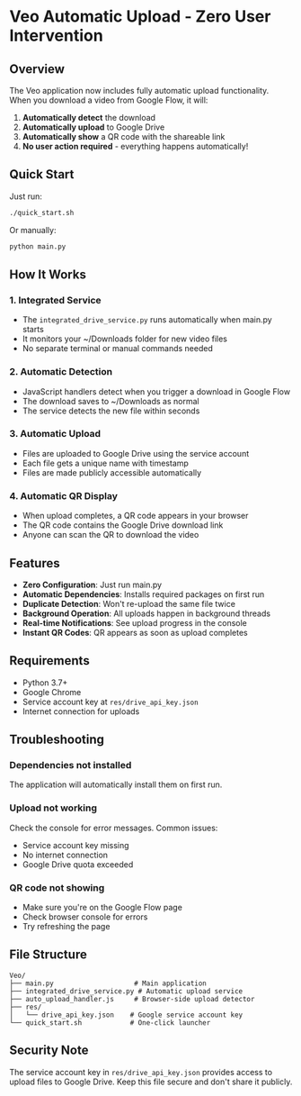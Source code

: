 # Veo Automatic Upload - Zero User Intervention

## Overview

The Veo application now includes fully automatic upload functionality. When you download a video from Google Flow, it will:

1. **Automatically detect** the download
2. **Automatically upload** to Google Drive  
3. **Automatically show** a QR code with the shareable link
4. **No user action required** - everything happens automatically!

## Quick Start

Just run:
```bash
./quick_start.sh
```

Or manually:
```bash
python main.py
```

## How It Works

### 1. Integrated Service
- The `integrated_drive_service.py` runs automatically when main.py starts
- It monitors your ~/Downloads folder for new video files
- No separate terminal or manual commands needed

### 2. Automatic Detection
- JavaScript handlers detect when you trigger a download in Google Flow
- The download saves to ~/Downloads as normal
- The service detects the new file within seconds

### 3. Automatic Upload
- Files are uploaded to Google Drive using the service account
- Each file gets a unique name with timestamp
- Files are made publicly accessible automatically

### 4. Automatic QR Display
- When upload completes, a QR code appears in your browser
- The QR code contains the Google Drive download link
- Anyone can scan the QR to download the video

## Features

- **Zero Configuration**: Just run main.py
- **Automatic Dependencies**: Installs required packages on first run
- **Duplicate Detection**: Won't re-upload the same file twice
- **Background Operation**: All uploads happen in background threads
- **Real-time Notifications**: See upload progress in the console
- **Instant QR Codes**: QR appears as soon as upload completes

## Requirements

- Python 3.7+
- Google Chrome
- Service account key at `res/drive_api_key.json`
- Internet connection for uploads

## Troubleshooting

### Dependencies not installed
The application will automatically install them on first run.

### Upload not working
Check the console for error messages. Common issues:
- Service account key missing
- No internet connection
- Google Drive quota exceeded

### QR code not showing
- Make sure you're on the Google Flow page
- Check browser console for errors
- Try refreshing the page

## File Structure

```
Veo/
├── main.py                    # Main application
├── integrated_drive_service.py # Automatic upload service
├── auto_upload_handler.js     # Browser-side upload detector
├── res/
│   └── drive_api_key.json    # Google service account key
└── quick_start.sh            # One-click launcher
```

## Security Note

The service account key in `res/drive_api_key.json` provides access to upload files to Google Drive. Keep this file secure and don't share it publicly.